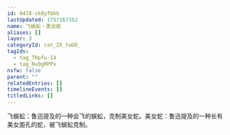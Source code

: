 ```yaml
---
id: 0478-ck0yfbkk
lastUpdated: 1757167352
name: 飞蜈蚣・美女蛇
aliases: []
layer: 3
categoryId: cat_ZX_twUO_
tagIds:
  - tag_TRpfu-I4
  - tag_NvOgRPPx
nsfw: false
parent: ""
relatedEntries: []
timelineEvents: []
titledLinks: []
---
```


飞蜈蚣：鲁迅提及的一种会飞的蜈蚣，克制美女蛇。美女蛇：鲁迅提及的一种长有美女面孔的蛇，被飞蜈蚣克制。